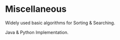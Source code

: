 # Miscellaneous
Widely used basic algorithms for Sorting & Searching. 

Java & Python Implementation.
